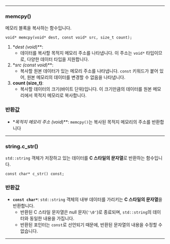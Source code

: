 
---
### memcpy()

메모리 블록을 복사하는 함수입니다.
```
void* memcpy(void* dest, const void* src, size_t count);
```
1. *_dest (void_)**:
    - 데이터를 복사할 목적지 메모리 주소를 나타냅니다. 이 주소는 `void*` 타입이므로, 다양한 데이터 타입을 지원합니다.
2. *_src (const void_)**:
    - 복사할 원본 데이터가 있는 메모리 주소를 나타냅니다. `const` 키워드가 붙어 있어, 원본 메모리의 데이터를 변경할 수 없음을 나타냅니다.
3. **count (size_t)**:
    - 복사할 데이터의 크기(바이트 단위)입니다. 이 크기만큼의 데이터를 원본 메모리에서 목적지 메모리로 복사합니다.
### 반환값

- *_목적지 메모리 주소 (void_)**: `memcpy()`는 복사된 목적지 메모리의 주소를 반환합니다
---

### string.c_str()

`std::string` 객체가 저장하고 있는 데이터를 **C 스타일의 문자열**로 반환하는 함수입니다.
```
const char* c_str() const;
```
### 반환값

- **`const char*`**: `std::string` 객체의 내부 데이터를 가리키는 **C 스타일의 문자열**을 반환합니다.
    - 반환된 C 스타일 문자열은 null 문자(`'\0'`)로 종료되며, `std::string`의 데이터와 동일한 내용을 가집니다.
    - 반환된 포인터는 `const`로 선언되기 때문에, 반환된 문자열의 내용을 수정할 수 없습니다.
---

